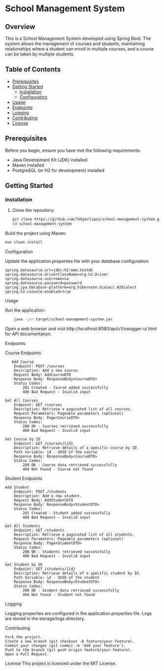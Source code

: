 # School Management System

## Overview
This is a School Management System developed using Spring Boot. The system allows the management of courses and students, maintaining relationships where a student can enroll in multiple courses, and a course can be taken by multiple students.

## Table of Contents
- [Prerequisites](#prerequisites)
- [Getting Started](#getting-started)
    - [Installation](#installation)
    - [Configuration](#configuration)
- [Usage](#usage)
- [Endpoints](#endpoints)
- [Logging](#logging)
- [Contributing](#contributing)
- [License](#license)

## Prerequisites
Before you begin, ensure you have met the following requirements:
- Java Development Kit (JDK) installed
- Maven installed
- PostgreSQL (or H2 for development) installed

## Getting Started

### Installation
1. Clone the repository:
   ```bash
   git clone https://github.com/Tekporlipos/school-management-system.git
   cd school-management-system

Build the project using Maven:

``` bash 
mvn clean install
```

Configuration

Update the application.properties file with your database configuration:

```properties
spring.datasource.url=jdbc:h2:mem:testdb
spring.datasource.driverClassName=org.h2.Driver
spring.datasource.username=sa
spring.datasource.password=password
spring.jpa.database-platform=org.hibernate.dialect.H2Dialect
spring.h2.console.enabled=true
```
Usage

Run the application:

```bash
    java -jar target/school-management-system.jar
```

Open a web browser and visit http://localhost:8080/api/v1/swagger-ui.html for API documentation.

Endpoints

Course Endpoints

       Add Course
        Endpoint: POST /courses
        Description: Add a new course.
        Request Body: AddCourseDTO
        Response Body: ResponseBody<CourseDTO>
        Status Codes:
            201 Created - Course added successfully
            400 Bad Request - Invalid input

    Get All Courses
        Endpoint: GET /courses
        Description: Retrieve a paginated list of all courses.
        Request Parameters: Pageable parameters (optional)
        Response Body: Page<CourseDTO>
        Status Codes:
            200 OK - Courses retrieved successfully
            400 Bad Request - Invalid input

    Get Course by ID
        Endpoint: GET /courses/{id}
        Description: Retrieve details of a specific course by ID.
        Path Variable: id - UUID of the course
        Response Body: ResponseBody<CourseDTO>
        Status Codes:
            200 OK - Course data retrieved successfully
            404 Not Found - Course not found

Student Endpoints

    Add Student
        Endpoint: POST /students
        Description: Add a new student.
        Request Body: AddStudentDTO
        Response Body: ResponseBody<StudentDTO>
        Status Codes:
            201 Created - Student added successfully
            400 Bad Request - Invalid input

    Get All Students
        Endpoint: GET /students
        Description: Retrieve a paginated list of all students.
        Request Parameters: Pageable parameters (optional)
        Response Body: Page<StudentDTO>
        Status Codes:
            200 OK - Students retrieved successfully
            400 Bad Request - Invalid input

    Get Student by ID
        Endpoint: GET /students/{id}
        Description: Retrieve details of a specific student by ID.
        Path Variable: id - UUID of the student
        Response Body: ResponseBody<StudentDTO>
        Status Codes:
            200 OK - Student data retrieved successfully
            404 Not Found - Student not found

Logging

Logging properties are configured in the application.properties file. Logs are stored in the storage/logs directory.

Contributing

    Fork the project.
    Create a new branch (git checkout -b feature/your-feature).
    Commit your changes (git commit -m 'Add your feature').
    Push to the branch (git push origin feature/your-feature).
    Open a Pull Request.

License
This project is licensed under the MIT License.
